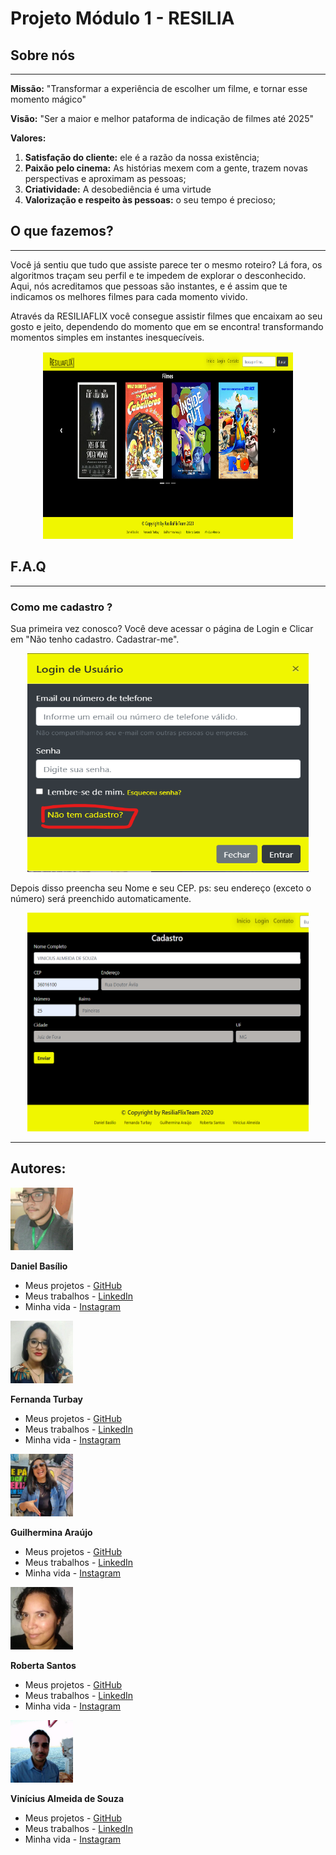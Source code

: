 # Projeto Módulo 1 - RESILIA 
## Sobre nós
  <hr>
  
 **Missão:** "Transformar a experiência de escolher um filme, e tornar esse momento mágico"
 
 **Visão:** "Ser a maior e melhor pataforma de indicação de filmes até 2025"
 
 **Valores:** 
 
 1. **Satisfação do cliente:** ele é a razão da nossa existência;
 2. **Paixão pelo cinema:** As histórias mexem com a gente, trazem novas perspectivas e aproximam as pessoas;
 3. **Criatividade:** A desobediência é uma virtude 
 4. **Valorização e respeito às pessoas:** o seu tempo é precioso;
 

## O que fazemos?
<hr>

Você já sentiu que tudo que assiste parece ter o mesmo roteiro? Lá fora, os algoritmos traçam seu perfil e te impedem de explorar o desconhecido.
Aqui, nós acreditamos que pessoas são instantes, e é assim que te indicamos os melhores filmes para cada momento vivido.

Através da RESILIAFLIX você consegue assistir filmes que encaixam ao seu gosto e jeito, dependendo do momento que em se encontra! transformando momentos simples em instantes inesquecíveis.

<p align="center">
 <img src="https://github.com/araujo-gui/Projeto-Resilia-Modulo-01/blob/main/img/print-index.png" width="400" height="300"> 
</p>

## F.A.Q
<hr>

### Como me cadastro ?

Sua primeira vez conosco?
Você deve acessar o página de Login e Clicar em "Não tenho cadastro. Cadastrar-me".

<p align="center"><img src="https://github.com/araujo-gui/Projeto-Resilia-Modulo-01/blob/main/img/print-login.png" width="450" height="350"></p>

Depois disso preencha seu Nome e seu CEP. ps: seu endereço (exceto o número) será preenchido automaticamente.

<p align="center"><img src="https://github.com/araujo-gui/Projeto-Resilia-Modulo-01/blob/main/img/print-cadastro.png" width="450" height="350"></p>



<hr>

## **Autores:**
  
  <img src="https://github.com/araujo-gui/Projeto-Resilia-Modulo-01/blob/main/img.contato/daniel.jpeg" width="100" height="100">
  
**Daniel Basílio**
  
  - Meus projetos - [GitHub](https://github.com/Dbasilio-dev)
  - Meus trabalhos - [LinkedIn](https://www.linkedin.com/in/daniel-basilio-91a8341ab/)
  - Minha vida - [Instagram](https://www.instagram.com/basiliocoms/)

  
<img src="https://github.com/araujo-gui/Projeto-Resilia-Modulo-01/blob/main/img.contato/fernanda.jpeg" width="100" height="100">

**Fernanda Turbay**
- Meus projetos - [GitHub](https://github.com/fernandaturbay)
- Meus trabalhos - [LinkedIn](https://www.linkedin.com/in/fernandaturbay/)
- Minha vida - [Instagram](https://www.instagram.com/fernandaturbay/)

<img src="https://github.com/araujo-gui/Projeto-Resilia-Modulo-01/blob/main/img.contato/guilhermina.jpeg" width="100" height="100">

**Guilhermina Araújo**
- Meus projetos - [GitHub](https://github.com/araujo-gui)
- Meus trabalhos - [LinkedIn](https://www.linkedin.com/in/guilhermina-ara%C3%BAjo-b780b5108/)
- Minha vida - [Instagram](https://www.instagram.com/guiiaaraujo_/?hl=pt-br)

<img src="https://github.com/araujo-gui/Projeto-Resilia-Modulo-01/blob/main/img.contato/roberta.jpeg" width="100" height="100">

**Roberta Santos**
- Meus projetos - [GitHub](https://github.com/LaDespistada1981)
- Meus trabalhos - [LinkedIn](https://www.linkedin.com/in/santosroberta)
- Minha vida - [Instagram](https://www.instagram.com/ladespistada/)

<img src="https://github.com/araujo-gui/Projeto-Resilia-Modulo-01/blob/main/img.contato/vinicius.jpeg" width="100" height="100">

**Vinícius Almeida de Souza**
- Meus projetos - [GitHub](https://github.com/viniciusalmeidas)
- Meus trabalhos - [LinkedIn](https://www.linkedin.com/in/valmsou/?originalSubdomain=br)
- Minha vida - [Instagram](https://www.instagram.com/v.alma_br/)



